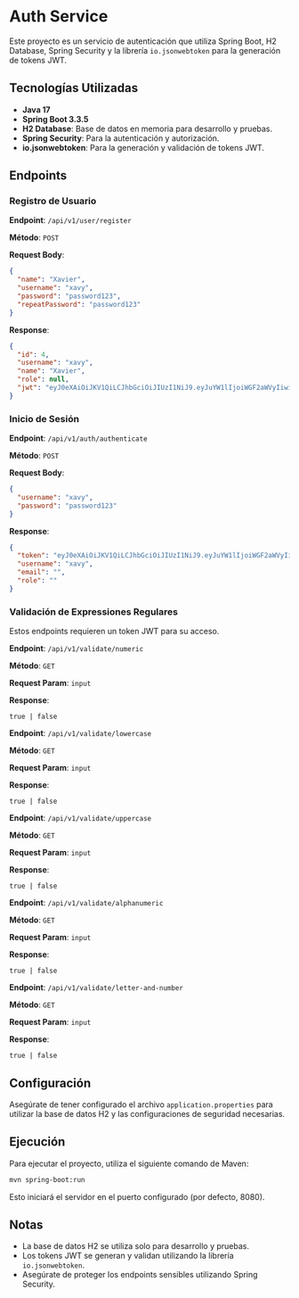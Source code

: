# Auth Service

Este proyecto es un servicio de autenticación que utiliza Spring Boot, H2 Database, Spring Security y la librería
`io.jsonwebtoken` para la generación de tokens JWT.

## Tecnologías Utilizadas

- **Java 17**
- **Spring Boot 3.3.5**
- **H2 Database**: Base de datos en memoria para desarrollo y pruebas.
- **Spring Security**: Para la autenticación y autorización.
- **io.jsonwebtoken**: Para la generación y validación de tokens JWT.

## Endpoints

### Registro de Usuario

**Endpoint**: `/api/v1/user/register`

**Método**: `POST`

**Request Body**:

```json
{
  "name": "Xavier",
  "username": "xavy",
  "password": "password123",
  "repeatPassword": "password123"
}
```

**Response**:

```json
{
  "id": 4,
  "username": "xavy",
  "name": "Xavier",
  "role": null,
  "jwt": "eyJ0eXAiOiJKV1QiLCJhbGciOiJIUzI1NiJ9.eyJuYW1lIjoiWGF2aWVyIiwiYXV0aG9yaXRpZXMiOltdLCJzdWIiOiJ4YXZ5IiwiaWF0IjoxNzMwNzc2MzQxLCJleHAiOjE3MzA3NzgxNDF9.1KE23eriqmC4hAQFh38jcj9_d1PnsVy_8dWIVuMDS_I"
}
```

### Inicio de Sesión

**Endpoint**: `/api/v1/auth/authenticate`

**Método**: `POST`

**Request Body**:

```json
{
  "username": "xavy",
  "password": "password123"
}
```

**Response**:

```json
{
  "token": "eyJ0eXAiOiJKV1QiLCJhbGciOiJIUzI1NiJ9.eyJuYW1lIjoiWGF2aWVyIiwiYXV0aG9yaXRpZXMiOltdLCJzdWIiOiJ4YXZ5IiwiaWF0IjoxNzMwNzc1NjYzLCJleHAiOjE3MzA3Nzc0NjN9.KZssifsThRilfzXOTphnv0wriZ4sx1o10acmlevMNhw",
  "username": "xavy",
  "email": "",
  "role": ""
}
```

### Validación de Expressiones Regulares

Estos endpoints requieren un token JWT para su acceso.

**Endpoint**: `/api/v1/validate/numeric`

**Método**: `GET`

**Request Param**: `input`

**Response**:

```boolean
true | false
```

**Endpoint**: `/api/v1/validate/lowercase`

**Método**: `GET`

**Request Param**: `input`

**Response**:

```boolean
true | false
```

**Endpoint**: `/api/v1/validate/uppercase`

**Método**: `GET`

**Request Param**: `input`

**Response**:

```boolean
true | false
```

**Endpoint**: `/api/v1/validate/alphanumeric`

**Método**: `GET`

**Request Param**: `input`

**Response**:

```boolean
true | false
```

**Endpoint**: `/api/v1/validate/letter-and-number`

**Método**: `GET`

**Request Param**: `input`

**Response**:

```boolean
true | false
```

## Configuración

Asegúrate de tener configurado el archivo `application.properties` para utilizar la base de datos H2 y las configuraciones de seguridad necesarias.

## Ejecución

Para ejecutar el proyecto, utiliza el siguiente comando de Maven:

```bash
mvn spring-boot:run
```

Esto iniciará el servidor en el puerto configurado (por defecto, 8080).

## Notas

- La base de datos H2 se utiliza solo para desarrollo y pruebas.
- Los tokens JWT se generan y validan utilizando la librería `io.jsonwebtoken`.
- Asegúrate de proteger los endpoints sensibles utilizando Spring Security.
